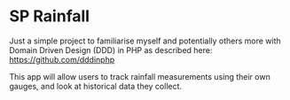 # SP Rainfall
Just a simple project to familiarise myself and potentially others more with Domain Driven Design (DDD) in PHP as 
described here: https://github.com/dddinphp

This app will allow users to track rainfall measurements using their own gauges, and look at historical data they collect.

